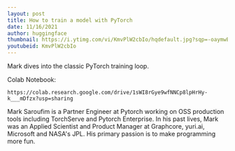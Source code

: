 ```yaml
---
layout: post
title: How to train a model with PyTorch
date: 11/16/2021
author: huggingface
thumbnail: https://i.ytimg.com/vi/KmvPlW2cbIo/hqdefault.jpg?sqp=-oaymwEjCNACELwBSFryq4qpAxUIARUAAAAAGAElAADIQj0AgKJDeAE=&rs=AOn4CLAENsrA0XW1eSH65xSIVm0NHYmz5Q
youtubeid: KmvPlW2cbIo
---
```

Mark dives into the classic PyTorch training loop.

Colab Notebook:

```
https://colab.research.google.com/drive/1sWI8rGye9wfNNCp8lpHrHy-k___mDfzx?usp=sharing
```

Mark Saroufim is a Partner Engineer at Pytorch working on OSS production tools including TorchServe and Pytorch Enterprise. In his past lives, Mark was an Applied Scientist and Product Manager at Graphcore, yuri.ai, Microsoft and NASA's JPL. His primary passion is to make programming more fun.
